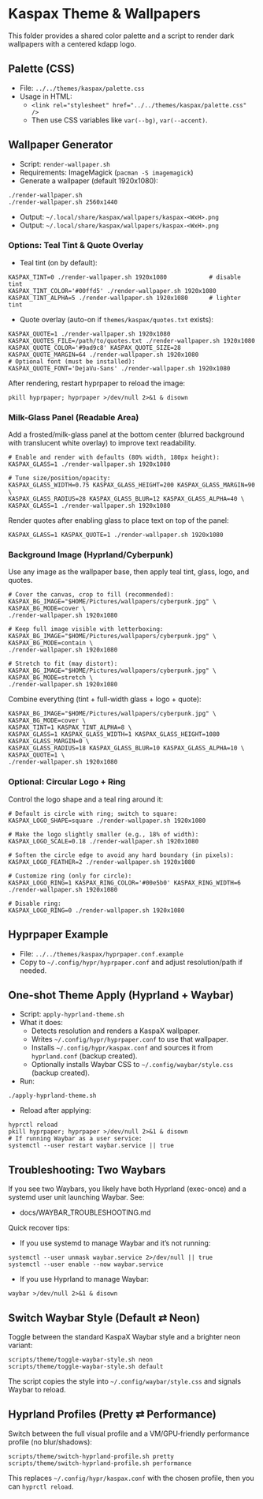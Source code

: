 # Kaspax Theme & Wallpapers

This folder provides a shared color palette and a script to render dark wallpapers with a centered kdapp logo.

## Palette (CSS)
- File: `../../themes/kaspax/palette.css`
- Usage in HTML:
  - `<link rel="stylesheet" href="../../themes/kaspax/palette.css" />`
  - Then use CSS variables like `var(--bg)`, `var(--accent)`.

## Wallpaper Generator
- Script: `render-wallpaper.sh`
- Requirements: ImageMagick (`pacman -S imagemagick`)
- Generate a wallpaper (default 1920x1080):
```
./render-wallpaper.sh
./render-wallpaper.sh 2560x1440
```
- Output: `~/.local/share/kaspax/wallpapers/kaspax-<WxH>.png`
 - Output: `~/.local/share/kaspax/wallpapers/kaspax-<WxH>.png`

### Options: Teal Tint & Quote Overlay
- Teal tint (on by default):
```
KASPAX_TINT=0 ./render-wallpaper.sh 1920x1080            # disable tint
KASPAX_TINT_COLOR='#00ffd5' ./render-wallpaper.sh 1920x1080
KASPAX_TINT_ALPHA=5 ./render-wallpaper.sh 1920x1080      # lighter tint
```
- Quote overlay (auto-on if `themes/kaspax/quotes.txt` exists):
```
KASPAX_QUOTE=1 ./render-wallpaper.sh 1920x1080
KASPAX_QUOTES_FILE=/path/to/quotes.txt ./render-wallpaper.sh 1920x1080
KASPAX_QUOTE_COLOR='#9ad9c8' KASPAX_QUOTE_SIZE=28 KASPAX_QUOTE_MARGIN=64 ./render-wallpaper.sh 1920x1080
# Optional font (must be installed):
KASPAX_QUOTE_FONT='DejaVu-Sans' ./render-wallpaper.sh 1920x1080
```

After rendering, restart hyprpaper to reload the image:
```
pkill hyprpaper; hyprpaper >/dev/null 2>&1 & disown
```

### Milk-Glass Panel (Readable Area)
Add a frosted/milk-glass panel at the bottom center (blurred background with translucent white overlay) to improve text readability.
```
# Enable and render with defaults (80% width, 180px height):
KASPAX_GLASS=1 ./render-wallpaper.sh 1920x1080

# Tune size/position/opacity:
KASPAX_GLASS_WIDTH=0.75 KASPAX_GLASS_HEIGHT=200 KASPAX_GLASS_MARGIN=90 \
KASPAX_GLASS_RADIUS=28 KASPAX_GLASS_BLUR=12 KASPAX_GLASS_ALPHA=40 \
KASPAX_GLASS=1 ./render-wallpaper.sh 1920x1080
```
Render quotes after enabling glass to place text on top of the panel:
```
KASPAX_GLASS=1 KASPAX_QUOTE=1 ./render-wallpaper.sh 1920x1080
```

### Background Image (Hyprland/Cyberpunk)
Use any image as the wallpaper base, then apply teal tint, glass, logo, and quotes.
```
# Cover the canvas, crop to fill (recommended):
KASPAX_BG_IMAGE="$HOME/Pictures/wallpapers/cyberpunk.jpg" \
KASPAX_BG_MODE=cover \
./render-wallpaper.sh 1920x1080

# Keep full image visible with letterboxing:
KASPAX_BG_IMAGE="$HOME/Pictures/wallpapers/cyberpunk.jpg" \
KASPAX_BG_MODE=contain \
./render-wallpaper.sh 1920x1080

# Stretch to fit (may distort):
KASPAX_BG_IMAGE="$HOME/Pictures/wallpapers/cyberpunk.jpg" \
KASPAX_BG_MODE=stretch \
./render-wallpaper.sh 1920x1080
```

Combine everything (tint + full-width glass + logo + quote):
```
KASPAX_BG_IMAGE="$HOME/Pictures/wallpapers/cyberpunk.jpg" \
KASPAX_BG_MODE=cover \
KASPAX_TINT=1 KASPAX_TINT_ALPHA=8 \
KASPAX_GLASS=1 KASPAX_GLASS_WIDTH=1 KASPAX_GLASS_HEIGHT=1080 KASPAX_GLASS_MARGIN=0 \
KASPAX_GLASS_RADIUS=18 KASPAX_GLASS_BLUR=10 KASPAX_GLASS_ALPHA=10 \
KASPAX_QUOTE=1 \
./render-wallpaper.sh 1920x1080
```

<!-- Matrix overlay documentation intentionally removed to simplify visuals. -->

### Optional: Circular Logo + Ring
Control the logo shape and a teal ring around it:
```
# Default is circle with ring; switch to square:
KASPAX_LOGO_SHAPE=square ./render-wallpaper.sh 1920x1080

# Make the logo slightly smaller (e.g., 18% of width):
KASPAX_LOGO_SCALE=0.18 ./render-wallpaper.sh 1920x1080

# Soften the circle edge to avoid any hard boundary (in pixels):
KASPAX_LOGO_FEATHER=2 ./render-wallpaper.sh 1920x1080

# Customize ring (only for circle):
KASPAX_LOGO_RING=1 KASPAX_RING_COLOR='#00e5b0' KASPAX_RING_WIDTH=6 ./render-wallpaper.sh 1920x1080

# Disable ring:
KASPAX_LOGO_RING=0 ./render-wallpaper.sh 1920x1080
```

## Hyprpaper Example
- File: `../../themes/kaspax/hyprpaper.conf.example`
- Copy to `~/.config/hypr/hyprpaper.conf` and adjust resolution/path if needed.

## One-shot Theme Apply (Hyprland + Waybar)
- Script: `apply-hyprland-theme.sh`
- What it does:
  - Detects resolution and renders a KaspaX wallpaper.
  - Writes `~/.config/hypr/hyprpaper.conf` to use that wallpaper.
  - Installs `~/.config/hypr/kaspax.conf` and sources it from `hyprland.conf` (backup created).
  - Optionally installs Waybar CSS to `~/.config/waybar/style.css` (backup created).
- Run:
```
./apply-hyprland-theme.sh
```
- Reload after applying:
```
hyprctl reload
pkill hyprpaper; hyprpaper >/dev/null 2>&1 & disown
# If running Waybar as a user service:
systemctl --user restart waybar.service || true
```

## Troubleshooting: Two Waybars
If you see two Waybars, you likely have both Hyprland (exec-once) and a systemd user unit launching Waybar. See:
- docs/WAYBAR_TROUBLESHOOTING.md

Quick recover tips:
- If you use systemd to manage Waybar and it’s not running:
```
systemctl --user unmask waybar.service 2>/dev/null || true
systemctl --user enable --now waybar.service
```
- If you use Hyprland to manage Waybar:
```
waybar >/dev/null 2>&1 & disown
```

## Switch Waybar Style (Default ⇄ Neon)
Toggle between the standard KaspaX Waybar style and a brighter neon variant:
```
scripts/theme/toggle-waybar-style.sh neon
scripts/theme/toggle-waybar-style.sh default
```
The script copies the style into `~/.config/waybar/style.css` and signals Waybar to reload.

## Hyprland Profiles (Pretty ⇄ Performance)
Switch between the full visual profile and a VM/GPU‑friendly performance profile (no blur/shadows):
```
scripts/theme/switch-hyprland-profile.sh pretty
scripts/theme/switch-hyprland-profile.sh performance
```
This replaces `~/.config/hypr/kaspax.conf` with the chosen profile, then you can `hyprctl reload`.
